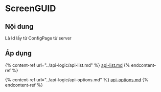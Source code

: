 # ScreenGUID

## Nội dung

Là Id lấy từ ConfigPage từ server

## Áp dụng

{% content-ref url="../api-logic/api-list.md" %}
[api-list.md](../api-logic/api-list.md)
{% endcontent-ref %}

{% content-ref url="../api-logic/api-options.md" %}
[api-options.md](../api-logic/api-options.md)
{% endcontent-ref %}

